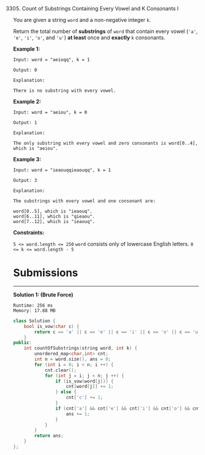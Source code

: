 3305. Count of Substrings Containing Every Vowel and K Consonants I

You are given a string `word` and a non-negative integer `k`.

Return the total number of **substrings** of `word` that contain every vowel (`'a'`, `'e'`, `'i'`, `'o'`, and `'u'`) **at least** once and **exactly** `k` consonants.

 

**Example 1:**
```
Input: word = "aeioqq", k = 1

Output: 0

Explanation:

There is no substring with every vowel.
```

**Example 2:**
```
Input: word = "aeiou", k = 0

Output: 1

Explanation:

The only substring with every vowel and zero consonants is word[0..4], which is "aeiou".
```

**Example 3:**
```
Input: word = "ieaouqqieaouqq", k = 1

Output: 3

Explanation:

The substrings with every vowel and one consonant are:

word[0..5], which is "ieaouq".
word[6..11], which is "qieaou".
word[7..12], which is "ieaouq".
```

**Constraints:**

`5 <= word.length <= 250`
`word` consists only of lowercase English letters.
`0 <= k <= word.length - 5`

# Submissions
---
**Solution 1: (Brute Force)**
```
Runtime: 256 ms
Memory: 17.88 MB
```
```c++
class Solution {
    bool is_vow(char c) {
        return c == 'a' || c == 'e' || c == 'i' || c == 'o' || c == 'u';
    }
public:
    int countOfSubstrings(string word, int k) {
        unordered_map<char,int> cnt;
        int n = word.size(), ans = 0;
        for (int i = 0; i < n; i ++) {
            cnt.clear();
            for (int j = i; j < n; j ++) {
                if (is_vow(word[j])) {
                    cnt[word[j]] += 1;
                } else {
                    cnt['c'] += 1;
                }
                if (cnt['a'] && cnt['e'] && cnt['i'] && cnt['o'] && cnt['u'] && cnt['c'] == k) {
                    ans += 1;
                }
            }
        }
        return ans;
    }
};
```
